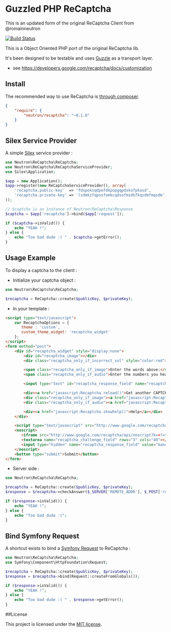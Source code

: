 # Guzzled PHP ReCaptcha

This is an updated form of the original ReCaptcha Client from @romainneutron

[![Build Status](https://secure.travis-ci.org/romainneutron/ReCaptcha.png?branch=master)](http://travis-ci.org/romainneutron/ReCaptcha)

This is a Object Oriented PHP port of the original ReCaptcha lib.

It's been designed to be testable and uses [Guzzle](http://guzzlephp.org) as a
transport layer.

* see https://developers.google.com/recaptcha/docs/customization

## Install

The recommended way to use ReCaptcha is [through composer](http://getcomposer.org).

```json
{
    "require": {
        "neutron/recaptcha": "~0.1.0"
    }
}
```

## Silex Service Provider

A simple [Silex](http://silex.sensiolabs.org) service provider :

```php
use Neutron\ReCaptcha\ReCaptcha;
use Neutron\ReCaptcha\ReCaptchaServiceProvider;
use Silex\Application;

$app = new Application();
$app->register(new ReCaptchaServiceProvider(), array(
    'recaptcha.public-key'  => 'fdspoksqdpofdkpopgqpdskofpkosd',
    'recaptcha.private-key' => 'lsdmkzfqposfomkcqdsofmsdkfkqsdmfmqsdm',
));

// $captcha is an instance of Neutron\ReCaptcha\Response
$captcha = $app['recaptcha']->bind($app['request']);

if ($captcha->isValid()) {
    echo "YEAH !";
} else {
    echo "Too bad dude :( " . $captcha->getError();
}
```

## Usage Example

To display a captcha to the client :

 - Initialize your captcha object :

```php
use Neutron\ReCaptcha\ReCaptcha;

$recaptcha = ReCaptcha::create($publicKey, $privateKey);
```

 - In your template :

```html
<script type="text/javascript">
    var RecaptchaOptions = {
       theme : 'custom',
       custom_theme_widget: 'recaptcha_widget'
    };
</script>
<form method="post">
    <div id="recaptcha_widget" style="display:none">
        <div id="recaptcha_image"></div>
        <div class="recaptcha_only_if_incorrect_sol" style="color:red">Incorrect please try again</div>

        <span class="recaptcha_only_if_image">Enter the words above:</span>
        <span class="recaptcha_only_if_audio">Enter the numbers you hear:</span>

        <input type="text" id="recaptcha_response_field" name="recaptcha_response_field" />

        <div><a href="javascript:Recaptcha.reload()">Get another CAPTCHA</a></div>
        <div class="recaptcha_only_if_image"><a href="javascript:Recaptcha.switch_type('audio')">Get an audio CAPTCHA</a></div>
        <div class="recaptcha_only_if_audio"><a href="javascript:Recaptcha.switch_type('image')">Get an image CAPTCHA</a></div>

        <div><a href="javascript:Recaptcha.showhelp()">Help</a></div>
    </div>

    <script type="text/javascript" src="http://www.google.com/recaptcha/api/challenge?k=<?=$recaptcha->getPublicKey();?>"></script>
    <noscript>
       <iframe src="http://www.google.com/recaptcha/api/noscript?k=<?=$recaptcha->getPublicKey();?>" height="300" width="500" frameborder="0"></iframe><br>
       <textarea name="recaptcha_challenge_field" rows="3" cols="40"></textarea>
       <input type="hidden" name="recaptcha_response_field" value="manual_challenge">
    </noscript>
    <button type="submit">Submit</button>
</form>
```

 - Server side :

```php
use Neutron\ReCaptcha\ReCaptcha;

$recaptcha = ReCaptcha::create($publicKey, $privateKey);
$response = $recaptcha->checkAnswer($_SERVER['REMOTE_ADDR'], $_POST['recaptcha_challenge_field'], $_POST['recaptcha_response_field']);

if ($response->isValid()) {
    echo "YEAH !";
} else {
    echo "Too bad dude :(";
}
```

## Bind Symfony Request

A shortcut exists to bind a [Symfony Request](http://api.symfony.com/master/Symfony/Component/HttpFoundation/Request.html)
to ReCaptcha :

```php
use Neutron\ReCaptcha\ReCaptcha;
use Symfony\Component\HttpFoundation\Request;

$recaptcha = ReCaptcha::create($publicKey, $privateKey);
$response = $recaptcha->bind(Request::createFromGlobals());

if ($response->isValid()) {
    echo "YEAH !";
} else {
    echo "Too bad dude :( " . $response->getError();
}
```

##License

This project is licensed under the [MIT license](http://opensource.org/licenses/MIT).




